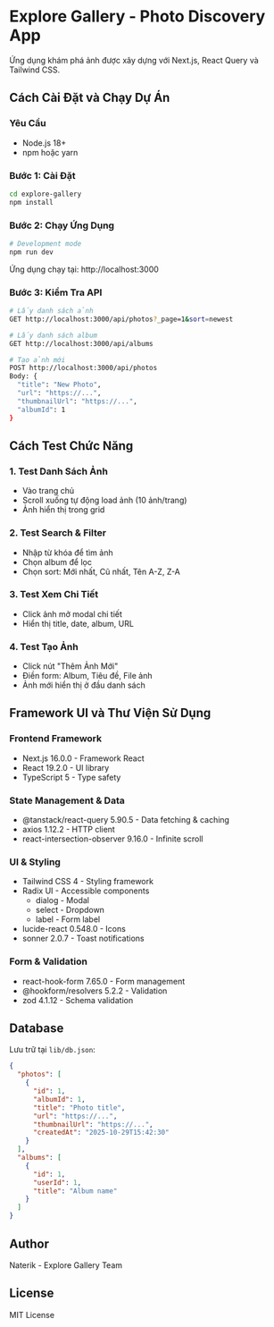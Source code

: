 # Explore Gallery - Photo Discovery App

Ứng dụng khám phá ảnh được xây dựng với Next.js, React Query và Tailwind CSS.

## Cách Cài Đặt và Chạy Dự Án

### Yêu Cầu

- Node.js 18+
- npm hoặc yarn

### Bước 1: Cài Đặt

```bash
cd explore-gallery
npm install
```

### Bước 2: Chạy Ứng Dụng

```bash
# Development mode
npm run dev
```

Ứng dụng chạy tại: http://localhost:3000

### Bước 3: Kiểm Tra API

```bash
# Lấy danh sách ảnh
GET http://localhost:3000/api/photos?_page=1&sort=newest

# Lấy danh sách album
GET http://localhost:3000/api/albums

# Tạo ảnh mới
POST http://localhost:3000/api/photos
Body: {
  "title": "New Photo",
  "url": "https://...",
  "thumbnailUrl": "https://...",
  "albumId": 1
}
```

## Cách Test Chức Năng

### 1. Test Danh Sách Ảnh

- Vào trang chủ
- Scroll xuống tự động load ảnh (10 ảnh/trang)
- Ảnh hiển thị trong grid

### 2. Test Search & Filter

- Nhập từ khóa để tìm ảnh
- Chọn album để lọc
- Chọn sort: Mới nhất, Cũ nhất, Tên A-Z, Z-A

### 3. Test Xem Chi Tiết

- Click ảnh mở modal chi tiết
- Hiển thị title, date, album, URL

### 4. Test Tạo Ảnh

- Click nút "Thêm Ảnh Mới"
- Điền form: Album, Tiêu đề, File ảnh
- Ảnh mới hiển thị ở đầu danh sách

## Framework UI và Thư Viện Sử Dụng

### Frontend Framework

- Next.js 16.0.0 - Framework React
- React 19.2.0 - UI library
- TypeScript 5 - Type safety

### State Management & Data

- @tanstack/react-query 5.90.5 - Data fetching & caching
- axios 1.12.2 - HTTP client
- react-intersection-observer 9.16.0 - Infinite scroll

### UI & Styling

- Tailwind CSS 4 - Styling framework
- Radix UI - Accessible components
  - dialog - Modal
  - select - Dropdown
  - label - Form label
- lucide-react 0.548.0 - Icons
- sonner 2.0.7 - Toast notifications

### Form & Validation

- react-hook-form 7.65.0 - Form management
- @hookform/resolvers 5.2.2 - Validation
- zod 4.1.12 - Schema validation

## Database

Lưu trữ tại `lib/db.json`:

```json
{
  "photos": [
    {
      "id": 1,
      "albumId": 1,
      "title": "Photo title",
      "url": "https://...",
      "thumbnailUrl": "https://...",
      "createdAt": "2025-10-29T15:42:30"
    }
  ],
  "albums": [
    {
      "id": 1,
      "userId": 1,
      "title": "Album name"
    }
  ]
}
```

## Author

Naterik - Explore Gallery Team

## License

MIT License
